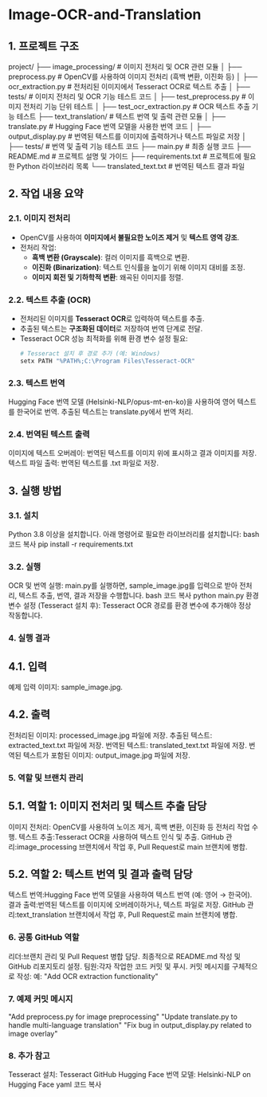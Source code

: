 # Image-OCR-and-Translation

## 1. 프로젝트 구조
project/
├── image_processing/           # 이미지 전처리 및 OCR 관련 모듈
│   ├── preprocess.py           # OpenCV를 사용하여 이미지 전처리 (흑백 변환, 이진화 등)
│   ├── ocr_extraction.py       # 전처리된 이미지에서 Tesseract OCR로 텍스트 추출
│   ├── tests/                  # 이미지 전처리 및 OCR 기능 테스트 코드
│       ├── test_preprocess.py  # 이미지 전처리 기능 단위 테스트
│       ├── test_ocr_extraction.py  # OCR 텍스트 추출 기능 테스트
├── text_translation/           # 텍스트 번역 및 출력 관련 모듈
│   ├── translate.py            # Hugging Face 번역 모델을 사용한 번역 코드
│   ├── output_display.py       # 번역된 텍스트를 이미지에 출력하거나 텍스트 파일로 저장
│   ├── tests/                  # 번역 및 출력 기능 테스트 코드
├── main.py                     # 최종 실행 코드
├── README.md                   # 프로젝트 설명 및 가이드
├── requirements.txt            # 프로젝트에 필요한 Python 라이브러리 목록
└── translated_text.txt         # 번역된 텍스트 결과 파일


## 2. 작업 내용 요약

### 2.1. 이미지 전처리
- OpenCV를 사용하여 **이미지에서 불필요한 노이즈 제거** 및 **텍스트 영역 강조**.
- 전처리 작업:
  - **흑백 변환 (Grayscale)**: 컬러 이미지를 흑백으로 변환.
  - **이진화 (Binarization)**: 텍스트 인식률을 높이기 위해 이미지 대비를 조정.
  - **이미지 회전 및 기하학적 변환**: 왜곡된 이미지를 정렬.

### 2.2. 텍스트 추출 (OCR)
- 전처리된 이미지를 **Tesseract OCR**로 입력하여 텍스트를 추출.
- 추출된 텍스트는 **구조화된 데이터**로 저장하여 번역 단계로 전달.
- Tesseract OCR 성능 최적화를 위해 환경 변수 설정 필요:
  ```bash
  # Tesseract 설치 후 경로 추가 (예: Windows)
  setx PATH "%PATH%;C:\Program Files\Tesseract-OCR"

### 2.3. 텍스트 번역
Hugging Face 번역 모델 (Helsinki-NLP/opus-mt-en-ko)을 사용하여 영어 텍스트를 한국어로 번역.
추출된 텍스트는 translate.py에서 번역 처리.
### 2.4. 번역된 텍스트 출력
이미지에 텍스트 오버레이:
번역된 텍스트를 이미지 위에 표시하고 결과 이미지를 저장.
텍스트 파일 출력:
번역된 텍스트를 .txt 파일로 저장.

## 3. 실행 방법
### 3.1. 설치
Python 3.8 이상을 설치합니다.
아래 명령어로 필요한 라이브러리를 설치합니다:
bash
코드 복사
pip install -r requirements.txt
### 3.2. 실행
OCR 및 번역 실행:
main.py를 실행하면, sample_image.jpg를 입력으로 받아 전처리, 텍스트 추출, 번역, 결과 저장을 수행합니다.
bash
코드 복사
python main.py
환경 변수 설정 (Tesseract 설치 후):
Tesseract OCR 경로를 환경 변수에 추가해야 정상 작동합니다.
### 4. 실행 결과
## 4.1. 입력
예제 입력 이미지: sample_image.jpg.
## 4.2. 출력
전처리된 이미지: processed_image.jpg 파일에 저장.
추출된 텍스트: extracted_text.txt 파일에 저장.
번역된 텍스트: translated_text.txt 파일에 저장.
번역된 텍스트가 포함된 이미지: output_image.jpg 파일에 저장.
### 5. 역할 및 브랜치 관리
## 5.1. 역할 1: 이미지 전처리 및 텍스트 추출 담당
이미지 전처리:
OpenCV를 사용하여 노이즈 제거, 흑백 변환, 이진화 등 전처리 작업 수행.
텍스트 추출:Tesseract OCR을 사용하여 텍스트 인식 및 추출.
GitHub 관리:image_processing 브랜치에서 작업 후, Pull Request로 main 브랜치에 병합.
## 5.2. 역할 2: 텍스트 번역 및 결과 출력 담당
텍스트 번역:Hugging Face 번역 모델을 사용하여 텍스트 번역 (예: 영어 → 한국어).
결과 출력:번역된 텍스트를 이미지에 오버레이하거나, 텍스트 파일로 저장.
GitHub 관리:text_translation 브랜치에서 작업 후, Pull Request로 main 브랜치에 병합.
### 6. 공통 GitHub 역할
리더:브랜치 관리 및 Pull Request 병합 담당.
최종적으로 README.md 작성 및 GitHub 리포지토리 설정.
팀원:각자 작업한 코드 커밋 및 푸시.
커밋 메시지를 구체적으로 작성:
예: "Add OCR extraction functionality"
### 7. 예제 커밋 메시지
"Add preprocess.py for image preprocessing"
"Update translate.py to handle multi-language translation"
"Fix bug in output_display.py related to image overlay"
### 8. 추가 참고
Tesseract 설치: Tesseract GitHub
Hugging Face 번역 모델: Helsinki-NLP on Hugging Face
yaml
코드 복사



